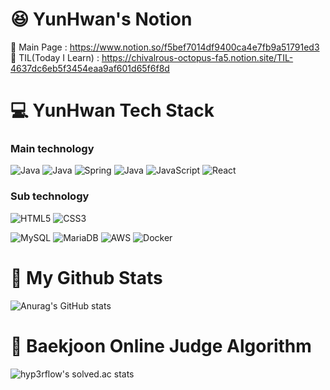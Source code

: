 #  :satisfied: YunHwan's Notion
 📰 Main Page : https://www.notion.so/f5bef7014df9400ca4e7fb9a51791ed3      
 📝 TIL(Today I Learn) : https://chivalrous-octopus-fa5.notion.site/TIL-4637dc6eb5f3454eaa9af601d65f6f8d
#   :computer: YunHwan Tech Stack   
### Main technology 
![Java](https://img.shields.io/badge/java-%23ED8B00.svg?style=for-the-badge&logo=java&logoColor=white) 
![Java](https://img.shields.io/badge/jsp-%23777BB4.svg?style=for-the-badge&logo=java&logoColor=white) 
![Spring](https://img.shields.io/badge/spring-%236DB33F.svg?style=for-the-badge&logo=spring&logoColor=white) 
![Java](https://img.shields.io/badge/JPA-%6DB33F.svg?style=for-the-badge&logo=java&logoColor=white) 
![JavaScript](https://img.shields.io/badge/javascript-%23323330.svg?style=for-the-badge&logo=javascript&logoColor=%23F7DF1E) 
![React](https://img.shields.io/badge/react-444444?style=for-the-badge&logo=react)   
### Sub technology
![HTML5](https://img.shields.io/badge/html5-%23E34F26.svg?style=for-the-badge&logo=html5&logoColor=white) 
![CSS3](https://img.shields.io/badge/css3-%231572B6.svg?style=for-the-badge&logo=css3&logoColor=white)

![MySQL](https://img.shields.io/badge/mysql-%2300f.svg?style=for-the-badge&logo=mysql&logoColor=white) 
![MariaDB](https://img.shields.io/badge/MariaDB-003545?style=for-the-badge&logo=mariadb&logoColor=white) 
![AWS](https://img.shields.io/badge/AWS-%23FF9900.svg?style=for-the-badge&logo=amazon-aws&logoColor=white) 
![Docker](https://img.shields.io/badge/docker-%230db7ed.svg?style=for-the-badge&logo=docker&logoColor=white)   
# :mag_right: My Github Stats
![Anurag's GitHub stats](https://github-readme-stats.vercel.app/api?username=yhyoon1004&show_icons=true&theme=radical)   

# :lock_with_ink_pen: Baekjoon Online Judge Algorithm   
   ![hyp3rflow's solved.ac stats](https://github-readme-solvedac.hyp3rflow.vercel.app/api/?handle=syh2516)
   

